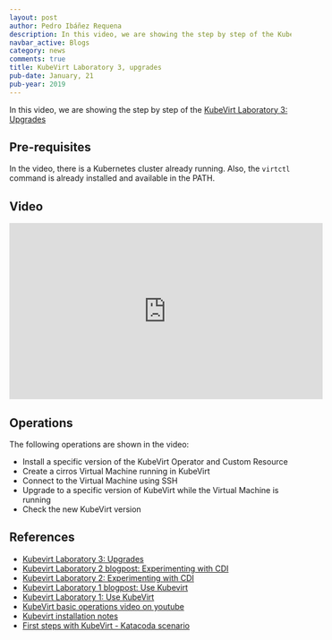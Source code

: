 ```yaml
---
layout: post
author: Pedro Ibáñez Requena
description: In this video, we are showing the step by step of the KubeVirt Laboratory 3 how to upgrade KubeVirt
navbar_active: Blogs
category: news
comments: true
title: KubeVirt Laboratory 3, upgrades
pub-date: January, 21
pub-year: 2019
---
```


In this video, we are showing the step by step of the [KubeVirt Laboratory 3: Upgrades](https://kubevirt.io/labs/kubernetes/lab3.html)

## Pre-requisites

In the video, there is a Kubernetes cluster already running.  Also, the `virtctl` command is already installed and available in the PATH.

## Video

<iframe width="560" height="315" style="height: 315px" src="https://youtu.be/OAPzOvqp0is" frameborder="0" allow="accelerometer; autoplay; encrypted-media; gyroscope; picture-in-picture" allowfullscreen></iframe>

## Operations

The following operations are shown in the video:
- Install a specific version of the KubeVirt Operator and Custom Resource
- Create a cirros Virtual Machine running in KubeVirt
- Connect to the Virtual Machine using SSH
- Upgrade to a specific version of KubeVirt while the Virtual Machine is running
- Check the new KubeVirt version

## References
- [Kubevirt Laboratory 3: Upgrades](https://kubevirt.io/labs/kubernetes/lab3.html)
- [Kubevirt Laboratory 2 blogpost: Experimenting with CDI](https://kubevirt.io/2019/KubeVirt_lab2_experiment_with_cdi.html)
- [Kubevirt Laboratory 2: Experimenting with CDI](https://kubevirt.io/labs/kubernetes/lab2.html)
- [Kubevirt Laboratory 1 blogpost: Use Kubevirt](https://kubevirt.io/2019/KubeVirt_lab1_use_kubevirt.html)
- [Kubevirt Laboratory 1: Use KubeVirt](https://kubevirt.io/labs/kubernetes/lab1.html)
- [KubeVirt basic operations video on youtube](https://www.youtube.com/watch?v=KC03G60shIc)
- [Kubevirt installation notes](https://kubevirt.io/user-guide/docs/latest/administration/intro.html) 
- [First steps with KubeVirt - Katacoda scenario](https://www.katacoda.com/kubevirt/scenarios/kubevirt-101)
